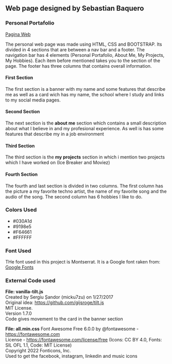 ## Web page designed by Sebastian Baquero
### Personal Portafolio
[Pagina Web](https://sebastianbaquero98.github.io/personalPortafolio/index.html)<br>

The personal web page was made using HTML, CSS and BOOTSTRAP. Its divided in 4 sections that are between a nav bar and a footer. The navigation bar has 4 elements (Personal Portafolio, About Me, My Projects, My Hobbies). Each item before mentioned takes you to the section of the page. The footer has three columns that contains overall information.

#### First Section
The first section is a banner with my name and some features that describe me as well as a card wich has my name, the school where I study and links to my social media pages.
#### Second Section
The next section is the **about me** section which contains a small description about what I believe in and my profesional experience. As well is has some features that describe my in a job environment
#### Third Section
The third section is the **my projects** section in which i mention two projects which I have worked on (Ice Breaker and Moviez)
#### Fourth Section
The fourth and last section is divided in two columns. The first column has the picture a my favorite techno artist, the name of my favorite song and the audio of the song. The second column has 6 hobbies I like to do.

### Colors Used
- #030A1d
- #9198e5
- #F64661
- #FFFFFF

### Font Used
THe font used in this project is Montserrat. It is a Google font raken from:<br>
[Google Fonts](https://fonts.google.com/)

### External Code used
**File: vanilla-tilt.js** <br>
Created by Sergiu Șandor (micku7zu) on 1/27/2017 <br>
Original idea: https://github.com/gijsroge/tilt.js <br>
MIT License. <br>
Version 1.7.0 <br>
Code gives movement to the card in the banner section

**File: all.min.css**
Font Awesome Free 6.0.0 by @fontawesome - https://fontawesome.com<br>
License - https://fontawesome.com/license/free (Icons: CC BY 4.0, Fonts: SIL OFL 1.1, Code: MIT License)<br>
Copyright 2022 Fonticons, Inc.<br>
Used to get the facebook, instagram, linkedin and music icons
